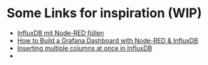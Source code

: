 # Some Links for inspiration (WIP)
+ [InfluxDB mit Node-RED füllen](https://www.bjoerns-techblog.de/2017/08/influxdb-mit-node-red-fuellen/)
+ [How to Build a Grafana Dashboard with Node-RED & InfluxDB](https://www.catchpoint.com/blog/node-red-influxdb-grafana)
+ [Inserting multiple columns at once in InfluxDB](https://discourse.nodered.org/t/inserting-multiple-columns-at-once-in-influxdb/19124)
+ 
